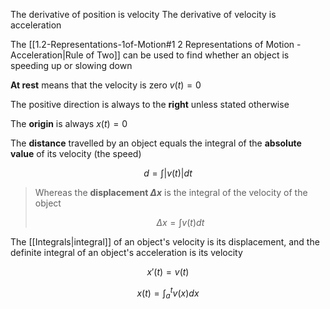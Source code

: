 The derivative of position is velocity
The derivative of velocity is acceleration

The [[1.2-Representations-1of-Motion#1 2 Representations of Motion - Acceleration|Rule of Two]] can be used to find whether an object is speeding up or slowing down

**At rest** means that the velocity is zero $v(t)=0$

The positive direction is always to the **right** unless stated otherwise

The **origin** is always $x(t)=0$

The **distance** travelled by an object equals the integral of the **absolute value** of its velocity (the speed)

$$
d = \int{|v(t)|dt}
$$

> Whereas the **displacement $\Delta{x}$** is the integral of the velocity of the object
>
> $$
> \Delta x = \int{v(t)}dt
> $$

The [[Integrals|integral]] of an object's velocity is its displacement, and the definite integral of an object's acceleration is its velocity

$$
x'(t) = v(t)
$$

$$
x(t) = \int_{a}^{t}v(x)dx
$$